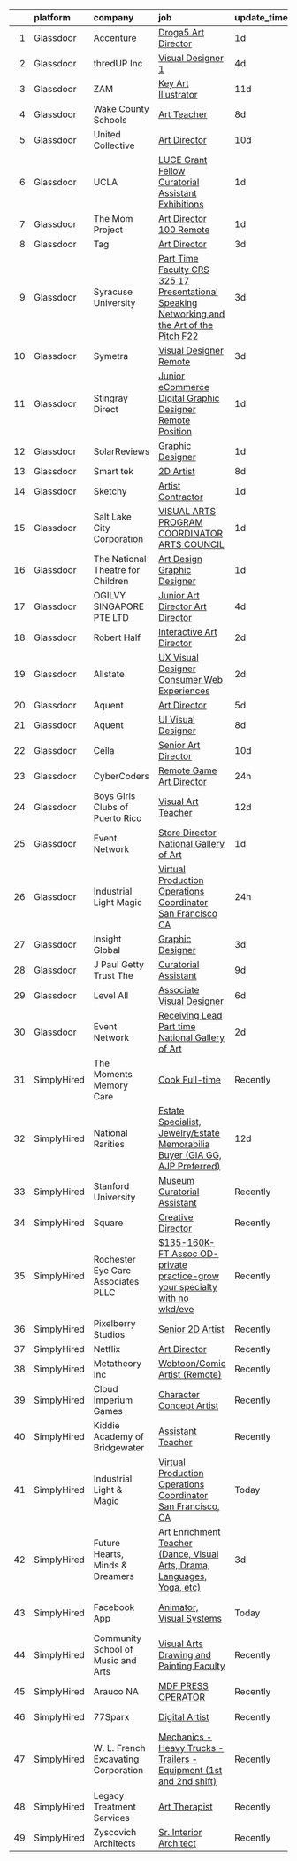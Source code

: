 

|    | platform    | company                             | job                                                                                                                                                                                                                                                                                                                                                                                                                                                                                                                                                                                                                                                                                                                                                                                                                                                                                                                                                                                                                                                                                                                                                                                                                                                                                                                                                                                                                                                                                                                                                                                                 | update_time   | location                    |
|---:|:------------|:------------------------------------|:----------------------------------------------------------------------------------------------------------------------------------------------------------------------------------------------------------------------------------------------------------------------------------------------------------------------------------------------------------------------------------------------------------------------------------------------------------------------------------------------------------------------------------------------------------------------------------------------------------------------------------------------------------------------------------------------------------------------------------------------------------------------------------------------------------------------------------------------------------------------------------------------------------------------------------------------------------------------------------------------------------------------------------------------------------------------------------------------------------------------------------------------------------------------------------------------------------------------------------------------------------------------------------------------------------------------------------------------------------------------------------------------------------------------------------------------------------------------------------------------------------------------------------------------------------------------------------------------------|:--------------|:----------------------------|
|  1 | Glassdoor   | Accenture                           | [Droga5   Art Director](https://www.glassdoor.com/partner/jobListing.htm?pos=126&ao=1136043&s=58&guid=0000018132a1cbe9aa010dce3ae4dc8c&src=GD_JOB_AD&t=SR&vt=w&cs=1_7443f644&cb=1654411873621&jobListingId=1007916209576&jrtk=3-0-1g4pa3j0br16t801-1g4pa3j0rmfoh800-fa09f81345eab881-)                                                                                                                                                                                                                                                                                                                                                                                                                                                                                                                                                                                                                                                                                                                                                                                                                                                                                                                                                                                                                                                                                                                                                                                                                                                                                                              | 1d            | New York, NY                |
|  2 | Glassdoor   | thredUP Inc                         | [Visual Designer 1](https://www.glassdoor.com/partner/jobListing.htm?pos=116&ao=1136043&s=58&guid=0000018132a1cbe9aa010dce3ae4dc8c&src=GD_JOB_AD&t=SR&vt=w&cs=1_a39a19ad&cb=1654411873620&jobListingId=1007905598862&jrtk=3-0-1g4pa3j0br16t801-1g4pa3j0rmfoh800-5d3c2665e0a1887d-)                                                                                                                                                                                                                                                                                                                                                                                                                                                                                                                                                                                                                                                                                                                                                                                                                                                                                                                                                                                                                                                                                                                                                                                                                                                                                                                  | 4d            | Remote                      |
|  3 | Glassdoor   | ZAM                                 | [Key Art Illustrator](https://www.glassdoor.com/partner/jobListing.htm?pos=118&ao=1136043&s=58&guid=0000018132a1cbe9aa010dce3ae4dc8c&src=GD_JOB_AD&t=SR&vt=w&ea=1&cs=1_4a488323&cb=1654411873620&jobListingId=1007889708830&jrtk=3-0-1g4pa3j0br16t801-1g4pa3j0rmfoh800-8d138ff10cfb8d92-)                                                                                                                                                                                                                                                                                                                                                                                                                                                                                                                                                                                                                                                                                                                                                                                                                                                                                                                                                                                                                                                                                                                                                                                                                                                                                                           | 11d           | Playa Vista, CA             |
|  4 | Glassdoor   | Wake County Schools                 | [Art Teacher](https://www.glassdoor.com/partner/jobListing.htm?pos=130&ao=1136043&s=58&guid=0000018132a1cbe9aa010dce3ae4dc8c&src=GD_JOB_AD&t=SR&vt=w&cs=1_47fe1b02&cb=1654411873621&jobListingId=1007897442066&jrtk=3-0-1g4pa3j0br16t801-1g4pa3j0rmfoh800-5bf49aa427bcd64b-)                                                                                                                                                                                                                                                                                                                                                                                                                                                                                                                                                                                                                                                                                                                                                                                                                                                                                                                                                                                                                                                                                                                                                                                                                                                                                                                        | 8d            | Wake Forest, NC             |
|  5 | Glassdoor   | United Collective                   | [Art Director](https://www.glassdoor.com/partner/jobListing.htm?pos=101&ao=1110586&s=58&guid=0000018132a1cbe9aa010dce3ae4dc8c&src=GD_JOB_AD&t=SR&vt=w&cs=1_a681f4fc&cb=1654411873617&jobListingId=1007891627197&cpc=7E331B339EFC28D0&jrtk=3-0-1g4pa3j0br16t801-1g4pa3j0rmfoh800-b215969f490e5aa0--6NYlbfkN0AZhccrYCUSJlZEde1UnGXnwlG1V9FU8luw-eezWnVYr_TjwKh1ZGohuJHFN-lR5wYluKBjqnX_gCG4N22BsYneFOenQLRIQcPxapwTjjv5CNPyTi62cq0C7wT6mOIwWPmlt5qVDuwQoNKcBUKsHa_R_Y4RrnN_6Yhnt9H4Q1dSKNOgLXcT1c936D8ANWoDFwwIwZU8IIoAYurraoVCf-MvvVo5mmQ2kCJ6sFby2qPTjXwtWdLO-1KQnR5fb7PMYqo0z4elUl5pDrWM7n2gMUjN4aRZR_NL7cp16I0ECkK0LljF1n5gS--DWNZVx1F5xPyNNcxSOczwj6VQi-_QcKsPqlHXXMgYzW9FoLSxD8EIqFu_eFtLygkVIx5plPKWg2bVg1ykfB4-W1fK4gwci9N8P8mzdcUKk1FYUJVwzgDAybWijJ5b9NBTqzqG97nl9LjZCSOAcRYEl64jBNsmJkSmSCBYkfbbYUIEyf6wUwcxKfGfspBNBFakegHJ2VU0XsQpudgpCEN8qw%3D%3D)                                                                                                                                                                                                                                                                                                                                                                                                                                                                                                                                                                                                                                                                                                                                      | 10d           | Huntington Beach, CA        |
|  6 | Glassdoor   | UCLA                                | [LUCE Grant Fellow Curatorial Assistant Exhibitions](https://www.glassdoor.com/partner/jobListing.htm?pos=125&ao=1136043&s=58&guid=0000018132a1cbe9aa010dce3ae4dc8c&src=GD_JOB_AD&t=SR&vt=w&cs=1_95bde48c&cb=1654411873621&jobListingId=1007916146760&jrtk=3-0-1g4pa3j0br16t801-1g4pa3j0rmfoh800-57639f186ba095d2-)                                                                                                                                                                                                                                                                                                                                                                                                                                                                                                                                                                                                                                                                                                                                                                                                                                                                                                                                                                                                                                                                                                                                                                                                                                                                                 | 1d            | Los Angeles, CA             |
|  7 | Glassdoor   | The Mom Project                     | [Art Director  100  Remote ](https://www.glassdoor.com/partner/jobListing.htm?pos=105&ao=1110586&s=58&guid=0000018132a1cbe9aa010dce3ae4dc8c&src=GD_JOB_AD&t=SR&vt=w&cs=1_318b77eb&cb=1654411873618&jobListingId=1007917214964&cpc=334ABAF5D42DC775&jrtk=3-0-1g4pa3j0br16t801-1g4pa3j0rmfoh800-fc5f6cbdd377cbc4--6NYlbfkN0BDp_epf89aHDQhKpPegNJQ_ldQpEFZQsM9OcONMGxWx6pU56EKHF58QjVdAUvn2gUAHFSC33B6m9e4kpPSo8E3LVx-KcHT_L7bs8uuk90h_bM7pbanjemS5_jxC1QNMvIrt2EGdNhVGL3AyNsm2mJ04sj8024Ps--YUutGvsMZ2J5MWffZIdJzsf3NJ5QiJuP14OBTFzj-BgeQm4RKRl6On2BX3mCj0oGKUTdwTZJlEG9TZuRMRMfn8wUBrVI8BBPXtOjOUrdfPE0tXWY3oMJVomEPGbQjHmQHehVTT9PMjC4E6OAt05ZsVvXsil7etRWmO-HM9kFKYuQ3WbDeqz7rWxVRgntQb89E9pFtAV4Wm5ILBBX52VotPrKnQx15WHmBYjeRNIO9J51RvyobMw6_QPaMHT-3TyIMwtgBfBanmgydUNg6sCAsPOUO4Y7DgYqfr3VWpsQUtBCDEbX5Vh0qWf_EU62a26jdLLr3zZPWELrU9PPj_wDNEpltYRune_G1S1sDsXR7iws-eZtlNyWiy6KC8rTeTwRqMnG8J6WqAs09Hlxs7SjFph9mlGD0UGwJhP1q8ppPUA%3D%3D)                                                                                                                                                                                                                                                                                                                                                                                                                                                                                                                                                                                                                                                        | 1d            | Remote                      |
|  8 | Glassdoor   | Tag                                 | [Art Director](https://www.glassdoor.com/partner/jobListing.htm?pos=121&ao=1136043&s=58&guid=0000018132a1cbe9aa010dce3ae4dc8c&src=GD_JOB_AD&t=SR&vt=w&cs=1_cdd1d917&cb=1654411873620&jobListingId=1007909883632&jrtk=3-0-1g4pa3j0br16t801-1g4pa3j0rmfoh800-2ede23bcab715004-)                                                                                                                                                                                                                                                                                                                                                                                                                                                                                                                                                                                                                                                                                                                                                                                                                                                                                                                                                                                                                                                                                                                                                                                                                                                                                                                       | 3d            | Remote                      |
|  9 | Glassdoor   | Syracuse University                 | [Part Time Faculty  CRS 325 17 Presentational Speaking Networking and the Art of the Pitch  F22 ](https://www.glassdoor.com/partner/jobListing.htm?pos=117&ao=1136043&s=58&guid=0000018132a1cbe9aa010dce3ae4dc8c&src=GD_JOB_AD&t=SR&vt=w&cs=1_add45dcb&cb=1654411873620&jobListingId=1007910221860&jrtk=3-0-1g4pa3j0br16t801-1g4pa3j0rmfoh800-a8190742673564c1-)                                                                                                                                                                                                                                                                                                                                                                                                                                                                                                                                                                                                                                                                                                                                                                                                                                                                                                                                                                                                                                                                                                                                                                                                                                    | 3d            | Los Angeles, CA             |
| 10 | Glassdoor   | Symetra                             | [Visual Designer   Remote](https://www.glassdoor.com/partner/jobListing.htm?pos=106&ao=1110586&s=58&guid=0000018132a1cbe9aa010dce3ae4dc8c&src=GD_JOB_AD&t=SR&vt=w&cs=1_0bc4879c&cb=1654411873618&jobListingId=1007910117840&cpc=8795CF9063CD573D&jrtk=3-0-1g4pa3j0br16t801-1g4pa3j0rmfoh800-81365151b091542e--6NYlbfkN0DxLmO7NH_YTtLbOIMvJFqJGEF88__vqD2fZF7JxivJ0azNiCTgnfJhqK52DTe9kl3HxAUXSrL2mTd0Ptx5yHlrOP7pNyy_I0DH1ewqAlG-HwrZHUudZdbZdhMuQaE91j7v3Tw7VN79EeVQTmxCsMd4tn55Y-PDa_cgZasr_TwpzMU3z9N4Z26P35j41NBN6vprXdNrgBouC1ZQX0l4OFzYYIKMtjvQGeM-Xr8_hlYul4MeTvQOW9740xw7b80rM7N__T3jvVOJVGaNELeI11QLKbhSZW8VrC_fDZ5JTZtsvzbRujMIM8jWHHomGbVbxIWPEaKRJNL48OiBhWpRZT6o_ad0h34ZzYv3HzcTBUJ7AibRGyK4_t6gqwd5dPPmzmlpSgFdeGabDUSH_3ZJiitfi2yXTUyReKxY4CNItByGSHfL2LSxKM8_wVncGCFhQimMQTtkHce7RSFbfAzXgQx-vT6ypc-9F7Tigb7gGEVDtFK9eZ08PnZEwf5JfJOk5OqtmPzMA0brofRGGgX4fEFFUOEu4__YKLdMB6pMbXzWYljFU0hbsjhlMSIZInj0Rx_gUebIBeBZVA%3D%3D)                                                                                                                                                                                                                                                                                                                                                                                                                                                                                                                                                                                                                                                          | 3d            | Bellevue, WA                |
| 11 | Glassdoor   | Stingray Direct                     | [Junior eCommerce Digital Graphic Designer   Remote Position](https://www.glassdoor.com/partner/jobListing.htm?pos=104&ao=1110586&s=58&guid=0000018132a1cbe9aa010dce3ae4dc8c&src=GD_JOB_AD&t=SR&vt=w&ea=1&cs=1_f74ae452&cb=1654411873618&jobListingId=1007916925681&cpc=5EFBB0462F9C6B7A&jrtk=3-0-1g4pa3j0br16t801-1g4pa3j0rmfoh800-c4f044e08a5aeb1a--6NYlbfkN0BhFJ8ddqZb8WQY2A-LeqcjzbfYC2yoFcx2RKsEMgWd6jGlCMHeR7ko2nHT3289qBbauEkqN3pPtFK1sf1zqQ3jiyCRpzmriXFxJxikwqYqh_Dx_h5baZNPCUYAqieA15MlIpzBYUCXd1fmBUXTtYUrnbEGMf_C04Gf-NhbsKsSpx0HwE9e_gBwjyDC_UjQLjV-vpCHI50MJEfpP8ntsvGfoHliduwkaR_0KA2JdjOQjTFmpbprqZ19m-wszNlheDB3zugmDpx_WoIErddJrP4UzVQ3RFUK3cjbKu-VnhCMjwpRBktmCgfkYA8FnNmWlp1Gsn6TXKBYHq6g79gFmud575EBZQh6MdgrAI5AoZtnijBYI19rUitiDEw4dZ6EzPdS3uytoSjEZn67o4kUGzzkUio_vL_wklDg9zXGc4tiJnaOce1x80oHwye8Yl-g02m30BxpG5l1-OANbhXq0vHjogmldzxERamGir4raTCRrzKHrKITvjLdhrwwbZI6dgw%3D)                                                                                                                                                                                                                                                                                                                                                                                                                                                                                                                                                                                                                                                                                                | 1d            | Remote                      |
| 12 | Glassdoor   | SolarReviews                        | [Graphic Designer](https://www.glassdoor.com/partner/jobListing.htm?pos=102&ao=1110586&s=58&guid=0000018132a1cbe9aa010dce3ae4dc8c&src=GD_JOB_AD&t=SR&vt=w&ea=1&cs=1_6d2567d5&cb=1654411873617&jobListingId=1007916022767&cpc=2F9DD8B511C89582&jrtk=3-0-1g4pa3j0br16t801-1g4pa3j0rmfoh800-35effa83c1b04b45--6NYlbfkN0Cl5EkcnNUgaa9wFpZ0kwgW0tbGD9CK2ONfLQYOXjTpmBg2jJtRGBzNT5znIDD_TJAWpRVe_WHrg-4K_urKBY2g9gKoqWLxD4rO6tYoObpPUEykSdck-FmkOUJmMUUaGM5P757XmMoR0hadGb9Gd8Rn32zL-FtB4O21EZVpvqxgPC_ePsmjo7msVip2L_OJue9tnDrrWwL_xKOrYqjH__MJDqR6fk8rOD9hNc6yBTHb4I7YTytTLO_jHCiDxITbLgsbYCx91khGbERVejE8wd6Mtq_6ZjxkO0BOt2sN8fAooNJumlSFgz8t2EsfRmetO_l9tTb4GuSd0Btyj-E5xdbTsx7FxdJ555PO-Y9VpT3XPN2tQsML3uaXYY2M0iZU4JJYP_CNv6Z6GJsVilMFgndGsGYfN7NpH7zTkM81NPT7D5frjFDDnPqIvU792oFPf4kZA39mfJ6ujqe2k1VAjBC1FdAAuY04yvTYn88mDVrIA6I_srArInuEvbC9Rd43ij0%3D)                                                                                                                                                                                                                                                                                                                                                                                                                                                                                                                                                                                                                                                                                                                                           | 1d            | Eatontown, NJ               |
| 13 | Glassdoor   | Smart tek                           | [2D Artist](https://www.glassdoor.com/partner/jobListing.htm?pos=111&ao=1110586&s=58&guid=0000018132a1cbe9aa010dce3ae4dc8c&src=GD_JOB_AD&t=SR&vt=w&ea=1&cs=1_a5c27b75&cb=1654411873619&jobListingId=1007898657002&cpc=149B3D5996025BBA&jrtk=3-0-1g4pa3j0br16t801-1g4pa3j0rmfoh800-a91642d6d0390945--6NYlbfkN0DP7N_JgDagYY8-Mk0WwzF0Q0gIEsWRfzc2JbQn8QKLxI5WINWVnLWau4r_adrYk_1iygLoHHR6EgNpyowVhjv6oYJWAZTJUj6LVP3HI4YNWLK-mr7phe6wQrl4TArT3Y9kGPKnB7ZbBipykzRT0U-bkqcixq2soOXMeIQY18aPNNk_tc_H3KXqRv6OwkQ3UvqHfd9KlNI_m6nKarF5FQhQ-52kjeOwv2XCCB_bF7-wZqjJtQ0ZxX3X-mfSfb4VJCEvn3aj-6ynoZ2czu4MBL90PUZzZkt9pVJ40AZxu0mYjPbfSgvGO4AWbxH3rk-zCIzyDiHfgLZFX_ViZBVAk4eI6bRBMXJCF29HdCDKvH2HoSQ910EIj8Ap-PW0BM6ByrWmJrYPP-QrZIIvizU1yT3Od3m-N8tZxIfaDekoUwIc4L5E_zUyXIbgIU9UUxLIpOBD9Nb30SM3H4D7Ta7Zb7q-EI541pIRxYOCEcauRfm__ZoeDI8v5FeW)                                                                                                                                                                                                                                                                                                                                                                                                                                                                                                                                                                                                                                                                                                                                                                | 8d            | Duluth, GA                  |
| 14 | Glassdoor   | Sketchy                             | [Artist  Contractor ](https://www.glassdoor.com/partner/jobListing.htm?pos=123&ao=1136043&s=58&guid=0000018132a1cbe9aa010dce3ae4dc8c&src=GD_JOB_AD&t=SR&vt=w&cs=1_e019475c&cb=1654411873620&jobListingId=1007916294219&jrtk=3-0-1g4pa3j0br16t801-1g4pa3j0rmfoh800-eb4fdc461948dfad-)                                                                                                                                                                                                                                                                                                                                                                                                                                                                                                                                                                                                                                                                                                                                                                                                                                                                                                                                                                                                                                                                                                                                                                                                                                                                                                                | 1d            | Remote                      |
| 15 | Glassdoor   | Salt Lake City Corporation          | [VISUAL ARTS PROGRAM COORDINATOR   ARTS COUNCIL](https://www.glassdoor.com/partner/jobListing.htm?pos=128&ao=1136043&s=58&guid=0000018132a1cbe9aa010dce3ae4dc8c&src=GD_JOB_AD&t=SR&vt=w&cs=1_7da6bafc&cb=1654411873621&jobListingId=1007916422300&jrtk=3-0-1g4pa3j0br16t801-1g4pa3j0rmfoh800-ed18a5dec976bd94-)                                                                                                                                                                                                                                                                                                                                                                                                                                                                                                                                                                                                                                                                                                                                                                                                                                                                                                                                                                                                                                                                                                                                                                                                                                                                                     | 1d            | Salt Lake City, UT          |
| 16 | Glassdoor   | The National Theatre for Children   | [Art Design Graphic Designer](https://www.glassdoor.com/partner/jobListing.htm?pos=103&ao=1110586&s=58&guid=0000018132a1cbe9aa010dce3ae4dc8c&src=GD_JOB_AD&t=SR&vt=w&ea=1&cs=1_b8512958&cb=1654411873618&jobListingId=1007916617571&cpc=0C139D4CAD5A6DB2&jrtk=3-0-1g4pa3j0br16t801-1g4pa3j0rmfoh800-6d04e634c12dbe69--6NYlbfkN0Dpic54BVjlcVDipi6m9LjoBhk-v1cZuAX2JQAeOlBhmOOVn01mJiALRNHgucja-iFE8eoS-KbrYBwPn3APIGZhc_zdOMtDJhsaVP-ebixEB7FxKdU3VKQSu6quyGPPtU1KWMMhGDFBxBc62t2VBjVgxIZOBM62Ii-XoZuAvy71GO4C4X668Td--VyUDEbilGon0BmqH7MmlVMkKXp2YRYRMlUbidKHHdGzz7LzTw6qTQ2haF8Qhlkl_uomGHdhYGOy28wM6lj1iZH3qCSrCMBtYvEDO_l_yquAa0sG-V1jFyLThTk9IOknaX_8ANrzSda47_1deNEdGo1CWg53H4aW0xkAqThcNx0hTpyojEXAqcvyF1L9bfEpAfqXV8zEgIRX8oaPNVG6ygqZAnhO6OyDpFt-6Xp5jEqPUO0dFtXRJ3EnIAOAo9pnj3XqDKEV5PnyXfJ4t7HIu2Ik4Ibu3gVSZe53pWu1wQNlVWXGUJtjNh6_p8oDaHHPOb-hft7klSQ%3D)                                                                                                                                                                                                                                                                                                                                                                                                                                                                                                                                                                                                                                                                                                                                | 1d            | Minneapolis, MN             |
| 17 | Glassdoor   | OGILVY SINGAPORE PTE  LTD           | [Junior Art Director   Art Director](https://www.glassdoor.com/partner/jobListing.htm?pos=122&ao=1136043&s=58&guid=0000018132a1cbe9aa010dce3ae4dc8c&src=GD_JOB_AD&t=SR&vt=w&cs=1_c25d3ebb&cb=1654411873620&jobListingId=1007905024269&jrtk=3-0-1g4pa3j0br16t801-1g4pa3j0rmfoh800-681de3249b865b2a-)                                                                                                                                                                                                                                                                                                                                                                                                                                                                                                                                                                                                                                                                                                                                                                                                                                                                                                                                                                                                                                                                                                                                                                                                                                                                                                 | 4d            | Marina, CA                  |
| 18 | Glassdoor   | Robert Half                         | [Interactive Art Director](https://www.glassdoor.com/partner/jobListing.htm?pos=115&ao=1110586&s=58&guid=0000018132a1cbe9aa010dce3ae4dc8c&src=GD_JOB_AD&t=SR&vt=w&ea=1&cs=1_bd5f46c4&cb=1654411873620&jobListingId=1007914774054&cpc=2CAED5C921A5F994&jrtk=3-0-1g4pa3j0br16t801-1g4pa3j0rmfoh800-9e4a1519ddf79e3b--6NYlbfkN0CpzDdaQkua3np5pkmj49lKioZwmwxQ-yx5plwbYmV_M_naZz0UvX_-Wqb521cueqn9vVWaXoE4FkDwEbC69gNw9TXgV9nYa3x8OsLTZdQNhnTzqxdpqrCyxqBIPC0_0R9bLbAKwlECGVJ1N1m5w5gS2Xpy5N2KeSG9Fgt-JT2G8SdRC3OvnJ3fwj_C6P4HSqNFAHeFrVBEiMKS_dtCP_QnyYyk-rvMzo7WT5_F48vLF1P07qEvG6nSe1yKhr6hEiC2XGXKFXBy8dK5ac39VBuOoZH87t2OGDKixEpS1-lQhx5bHPXhntyALHzfyEpA6ZjEmoNJ8i978eHTRRl-8GExcNTqENjsWShgkRSjbvsePYNTIYe3TdS-3p2brILai5hzMRzc4sMDzPCcJFgp56q13ISCE2gQAw_v78Yw8kzL6uuw2xZcuovNIAdBvCUgoT01zRCwRylptjD5nleJ_vBJOVs39oE6RiVJU1bcZ_xsCPZjyVZsBXBPbeoaMY4CdVC2tVBMEseWt6m8ArzcP12pKvyP5tLXC8877bV16dj8OZPT-OF07_XiN8Ph92yS7fk%3D)                                                                                                                                                                                                                                                                                                                                                                                                                                                                                                                                                                                                                                                                   | 2d            | Playa Vista, CA             |
| 19 | Glassdoor   | Allstate                            | [UX Visual Designer   Consumer Web Experiences](https://www.glassdoor.com/partner/jobListing.htm?pos=107&ao=1110586&s=58&guid=0000018132a1cbe9aa010dce3ae4dc8c&src=GD_JOB_AD&t=SR&vt=w&cs=1_b9fd25b2&cb=1654411873618&jobListingId=1007914485050&cpc=D2F1DE17EE1F43B9&jrtk=3-0-1g4pa3j0br16t801-1g4pa3j0rmfoh800-3196ac33e8f806e8--6NYlbfkN0BLH0BMQoDn-yw6Urt952hBm1JLFZ7WpBxND2cMIOjOqdmupiC_ZwOjCSzUpM3cDMZGOf-Kt_-x8Ym-llbhspBMgQkvS4-FVVe4lgdPNxQFzCtELzUdOAXdalJtT_oXjWdEPwr5edWDyv8RyJ9E9o24SA9RCt72_oDm4CeruygIA0PVnN2MWJUTmObYxKlDF7LbzbG0MIPHtsJDj2P8V-vxUcN6woSkpP89xNYeX3TEhcwReyYkzqwk_dZyoQ-9E7TxFOlwA1Z-cOAtH9Ws-KGneANKcSil6mQBQ77DZBExRYCZ5dzjnJnF5kJdvdElBOWzYnyzIixU3lRgu0T8c2_HFmUP9y_lznLsSO0Wo4DUg1SUeCCm_2wqja0atmg69iWROsywL8XDZb9xUh95V6eUe7lEQjZpuC2amBeckMH1K-_8iAmOO1uDdsNDen-uvD83lKmsg_hSuEPhlbnS2Kwe3c7zkonBlZzPoe0_3DHXneiIlpto0-0u9or_YPyvtHwqxlzDR4QjNQo6fltIKtKuUpm3LPMijf4ViH-V--4EIjQNIHwMNQdO42mhxRFKqUxp5QI4t0hmfejJ-Fznvs9QhAGXt7jPDEyIqhgk9VPzd9sHxI4RjmHfkoqbbkZCW02LT9oGS-LYEGwJwRGaqhHNiFOwshUakGKyjMBuQC2-mLBM_--566Yj-aOd5-cb-0HUEX2Mza7NyVT4lQ1dmi6m-kHLL65mzsvIlBOkwuHXSPIqGMgIyO3MR6CB7GhvrG7zatTTTaH7034TxpIQYFLTWORduUmbg_Fp889fvM8490hrmI-Xz507Y0Ds6CwdwwDZl3SXc-ZVSrh8FM6tjdvU2MDVGEa8G0f2C7SgUATSRtuOcOh7QLVBpzVw4ARsxQoAc2dcT3ZnLTM9w4wNTMLn4U5qorLOpNU9zPLzvCrjU7jSdU-8V2qn2PJlgj0fsvOA49uqkNqovG_4O4_NRH7SBjVkLKA-ez_8KjJ87fbzN7vSaJ3bjr3hvcOmnYW-NPzemg-4ULIozRNb2QfzxKROvYmUZlBM9SoIE96S7inYQMWbSt6JJd0qOH0zARmZBbekAMK091forL2vMqTuKJdyG5hGu1Ditd3J6e-ILSu8fs2RnvG46ceM4DW_8pi6XkTGZ56H12DGqmOFvirn_7IYwJjcjfvDQDD7yptPqfbmj3W5RQdtu7cC) | 2d            | Remote                      |
| 20 | Glassdoor   | Aquent                              | [Art Director](https://www.glassdoor.com/partner/jobListing.htm?pos=110&ao=1110586&s=58&guid=0000018132a1cbe9aa010dce3ae4dc8c&src=GD_JOB_AD&t=SR&vt=w&cs=1_4d25c51e&cb=1654411873619&jobListingId=1007903859855&cpc=56C4EA4A1A191A49&jrtk=3-0-1g4pa3j0br16t801-1g4pa3j0rmfoh800-70faae340aca21d2--6NYlbfkN0DMrcEu7yrtATojKJA7cEzGQ3FdRGWLh0CZQInL4ECGI9gD0Wolx9R2EDT7B77c2cQYaPCCWpBDftha1DfHjWXKreormqy47JYz-ecBWRgOuy_DuIiSy3gvZrz6P0l4oZFT6NSlAHKxEHokC62xdEweVsJ6tgtqVRdG1C0YJ0_7dN2rlZPRL01hl76q6dze7YNgjUpLb9sV2MS7AMkpQxtW9-z4c-oVau5dHGZ8ubWZYg5nE5JlxQmv_9chPCzIX6c7DmuN2_eNxlbWNMUqkIN-0rjBFk83YL2uPrmkxk4l30rmmAXugmUUSX-u_pJFC-D5Gtpfjrk7HiffmMsObT3IShRJeePjpt-EmRz9hmb08saeanyELRLNCW1820MB-Bi9qb8z_E2rkK1KTKUUH6kv0cOjN6-epYaVznPUOKPbWHRroAwhMMoBt0fbYY6bZARRpXVZmYYBkQ%3D%3D)                                                                                                                                                                                                                                                                                                                                                                                                                                                                                                                                                                                                                                                                                                                                                                                                      | 5d            | Remote                      |
| 21 | Glassdoor   | Aquent                              | [UI   Visual Designer](https://www.glassdoor.com/partner/jobListing.htm?pos=113&ao=1110586&s=58&guid=0000018132a1cbe9aa010dce3ae4dc8c&src=GD_JOB_AD&t=SR&vt=w&cs=1_41335f16&cb=1654411873619&jobListingId=1007898744653&cpc=FA84DF7EA1EC2398&jrtk=3-0-1g4pa3j0br16t801-1g4pa3j0rmfoh800-efeca9a850b16bbd--6NYlbfkN0DMrcEu7yrtATojKJA7cEzGQ3FdRGWLh0CZQInL4ECGI9gD0Wolx9R2v-Aex0-GK05zrA5DJFFd4s5qGed3zqo5YvDj_O-zKn1wEwkAkQw8N8xE1J0CZxYTY0hBH9Mlg9QixlOBA6TSaBKOszUQSwr2O8LGcIEo9Lwx9Qm_hx08j8cdQzM8-_dnMdd34qpoKoOoiO7vGbx9bhYE8eSweWefGJe2Y0HhMrOOsLJqc7jirG8AH_KRcHiPwOQkAhKUSSVSWLfzn4qmb3PwNt_lo96zCSBcup86P9VvuxxkyU2M0MjEq-VnZGapfIu5D67p2iTIBKlnaliiDKJvIKn_s6lNmZMAEjvLDz8sJFfNKu3N9pfRietDlVvTscllZ8Cp94lnTl2KF65p1-5001cop-UjQ7f1GKnkdLqse9p_BFda_L0d2UR5eHhQRu00KdtQd3SSLeDMC1EYew%3D%3D)                                                                                                                                                                                                                                                                                                                                                                                                                                                                                                                                                                                                                                                                                                                                                                                              | 8d            | New York, NY                |
| 22 | Glassdoor   | Cella                               | [Senior Art Director](https://www.glassdoor.com/partner/jobListing.htm?pos=108&ao=1110586&s=58&guid=0000018132a1cbe9aa010dce3ae4dc8c&src=GD_JOB_AD&t=SR&vt=w&cs=1_23267913&cb=1654411873618&jobListingId=1007892665403&cpc=F41FEAB56D215062&jrtk=3-0-1g4pa3j0br16t801-1g4pa3j0rmfoh800-cf3d92489477b1fb--6NYlbfkN0ABL5jwqrJX8j4-zsE1pdctockIOMh3bUiDojLxDHSgfnyfdrl215GIT9Vdrv6w9UmbdCrl0JRumbhYMqPkHJTa4m_F6yoMFvuNdFk4uSK1JZStyQE2i3j6gZT4_uEleeuuN3ng1liH4YDGTU6WLUiNz2yF4CKqBRZAXfcq8nQ7fJQzv03O36vgIt4SZyPuoJM63ZTQ2YngTBY3sjBt0rpIaZQuhBKy3po7Z90RBTBvZZr31rPgvPyMeES6p6Mbx3O5dGvBzfPgf4JKLRGSRqkPSzHapo415nOB7DEPt79ZbNbKG1mlCuai-4iudFJfa6B1g8z64cFrJ6HfsGGc_SxZV79kLr3FywK3WL-v12AT_dyb0JUqfw7cqUJMKEjRQxNHc6GlTK3DuQRLhlIDpa26XZYkwhcpswP36thr562YgvM29zEl37eOg-qes99N_cKk4Bli7aHH6U7s8DgtsG-Y2aDutdw2f8BvCfCQd35PdLGw6Ly2DruKTQ_pMCFEcFIHa5HrxRfK9GNt7CmJnwI7PNjXdbBv4vgBVkjahoKw5uNvK-ErB6BL4d9QS-18I2AinZkdtWEDB_5Vj0V8xjOpHd0u8Ti5sPx7YvTH5donbntaDiYrGEsAUF9FF4HihdBuKI9A-YE19XknXE3vOSYMlbTyq9d2cn687EmkCQjLGo27QP2euGFGmwi0a4er7s87FCKBylH_iuX6NMZeAJjlEr-x_I1CQdkXr6CCY6bE3WkXK3O6shTNZlS569nuxMFS22C831z8UhoT5MMs5CwvFdEKa8ntY9g%3D)                                                                                                                                                                                                                                                                                                                                                                                                                                             | 10d           | Minneapolis, MN             |
| 23 | Glassdoor   | CyberCoders                         | [Remote Game Art Director](https://www.glassdoor.com/partner/jobListing.htm?pos=112&ao=1110586&s=58&guid=0000018132a1cbe9aa010dce3ae4dc8c&src=GD_JOB_AD&t=SR&vt=w&ea=1&cs=1_8f317c02&cb=1654411873619&jobListingId=1007917889661&cpc=3DB599BF2F4828F0&jrtk=3-0-1g4pa3j0br16t801-1g4pa3j0rmfoh800-08abe1c74814d004--6NYlbfkN0CpFJQzrgRR8WqXWK1qKKEqALWJw739KlKqr2H-MSI4eoBlI4EFrmor2FYZMP3muM3gSs7Ow54dvv3KcnSMLmCJmvllUZu9YV8LNssbPXAx5RUaEsW5DgIO19_wn1UTKUw3GPkhRbLSdlKfh9xzIkWyhlNH215kKkqyDm9l8MLn90samWjgJdoQWynmM_5fA7zp20_1HWeVWGgIN6o8X3o1SP-a0AOfNG86LJ_xXbNLvdZ7a1n2kfRCM0reFbXs73XVgfMAqMcyr0Q4U0BEBV98Vt8Wpg66ZvmlnBr5kkftt3k2DuHMs1sBCMMdxmrj70Qa-v2bgPHiE3HQ0NMaUgm8v0wAaHC00uysy7oIkk8iqxqrjRaWVIkfo4qr5ONtOO5lP6BKaRtTk1S9Wvq-tAYobDTYcN8luB8LfAnKWkIQiUwh5pnWqDmYNP-txkaF9470tpm2kJgNr7NWRqHBjNvCnciRR6YeGoXWYB_q9M1PE0eZKVnkiM2oa5EJbLeusK2Y2eRsaDKqldsXeoMpSB2kqCdMDT2o_Hyo6Od13q-Wq568oRLwGdpf-UOf6KkQVSD5Vvf8ji4Vo3nqeAEcq3aCdjSYlKQMBzduQwJY-PITqegVMw4SzxsAqSQKtoxDBM3DANDuCgsnri5Bg4DVX8GDVMhcJPqwURSL3rtaHYeD1MbadKAIrV4M_P6JH95ZXs3DrDaVVGIbfjst72TVlSRaNMP_Qjq5IeVtBCSrkPni0LuK1GtZ0MqybPHpf9idmM3X5qiPmpsxjGS1UmC_d850fllMclU0RGsfAKpF_GB6rH6fKRCX3HRi7gZSmTiC4kmJ5Nxd3YG7S4J5bNn15m6nIAiJhIXbtuM-5gXkD1TMa2hBfWv571nQpvBSEqnXfG5MOmJnCjbhlVqEAbo88UEsjdOOLpM1B0tHuz_kDlj5FQ1VRcyjoPIETn99z_zNaPoLVamQxS5CE1cQ_NXByzddzRq0j2Q-roQ%3D)                                                                                                                                                                                                                                   | 24h           | Seattle, WA                 |
| 24 | Glassdoor   | Boys   Girls Clubs of Puerto Rico   | [Visual Art Teacher](https://www.glassdoor.com/partner/jobListing.htm?pos=129&ao=1136043&s=58&guid=0000018132a1cbe9aa010dce3ae4dc8c&src=GD_JOB_AD&t=SR&vt=w&ea=1&cs=1_6f97ffff&cb=1654411873621&jobListingId=1007885853488&jrtk=3-0-1g4pa3j0br16t801-1g4pa3j0rmfoh800-4c6190668e5c2679-)                                                                                                                                                                                                                                                                                                                                                                                                                                                                                                                                                                                                                                                                                                                                                                                                                                                                                                                                                                                                                                                                                                                                                                                                                                                                                                            | 12d           | San Juan, PR                |
| 25 | Glassdoor   | Event Network                       | [Store Director   National Gallery of Art](https://www.glassdoor.com/partner/jobListing.htm?pos=119&ao=1136043&s=58&guid=0000018132a1cbe9aa010dce3ae4dc8c&src=GD_JOB_AD&t=SR&vt=w&ea=1&cs=1_1daa31e1&cb=1654411873620&jobListingId=1007917075579&jrtk=3-0-1g4pa3j0br16t801-1g4pa3j0rmfoh800-25bec5ebf0c946cb-)                                                                                                                                                                                                                                                                                                                                                                                                                                                                                                                                                                                                                                                                                                                                                                                                                                                                                                                                                                                                                                                                                                                                                                                                                                                                                      | 1d            | Washington, DC              |
| 26 | Glassdoor   | Industrial Light   Magic            | [Virtual Production Operations Coordinator San Francisco  CA](https://www.glassdoor.com/partner/jobListing.htm?pos=127&ao=1136043&s=58&guid=0000018132a1cbe9aa010dce3ae4dc8c&src=GD_JOB_AD&t=SR&vt=w&cs=1_26c5129f&cb=1654411873621&jobListingId=1007917677740&jrtk=3-0-1g4pa3j0br16t801-1g4pa3j0rmfoh800-7c7f0fcb52bb98b7-)                                                                                                                                                                                                                                                                                                                                                                                                                                                                                                                                                                                                                                                                                                                                                                                                                                                                                                                                                                                                                                                                                                                                                                                                                                                                        | 24h           | San Francisco, CA           |
| 27 | Glassdoor   | Insight Global                      | [Graphic Designer](https://www.glassdoor.com/partner/jobListing.htm?pos=114&ao=1110586&s=58&guid=0000018132a1cbe9aa010dce3ae4dc8c&src=GD_JOB_AD&t=SR&vt=w&ea=1&cs=1_74bf8530&cb=1654411873620&jobListingId=1007909615558&cpc=AC285F3A3ECA6BB0&jrtk=3-0-1g4pa3j0br16t801-1g4pa3j0rmfoh800-9fc429a0fbe13b2d--6NYlbfkN0BKkHZu3wF05EeDimN_p6sYpKCMArvwa95YdH7UpkaBCi52Bcb3JNt3QpXU1JGZrLQ-soIKFdYbG9od2Yq-0NegJsC58ECwYxJGLw9S5AVWTGhsyZ4wXWnjjoChMDdbMfwHcAjtZNgWUtJWTLYDfO6VADaZHvd7ytBXWGoBsOrYYbra8uVV3U-PZcdEeZOQte2RR_gVEsqpi2MKOzdLwUVWqHivrRlVp7EKHa6n6Ps7KNSZJacAVO896RmYlEFPqxrMgzDE85Y6ZTvkPCNya9qdb08HUlRlNXPzB0MXrhTCCQQA8fUHbCHez-HKKU6TxmG9VrUm95QD6XzEj-RMKAq2hT1mm3xAAGB01-LqclG4-ahZA4Exe0_oEGhaz6AnIzLa6JDpLgBp6fLxjs63yQQHRPfBA378Fk1oeX0em1wdFMSyDNSfSbnifjmBxQaaSA2aZiU4YxciiwE8m7DChQ62DO8O5W61YjLMJCW_js3lCYvLDR63P5vZIF1W_ELFSe4%3D)                                                                                                                                                                                                                                                                                                                                                                                                                                                                                                                                                                                                                                                                                                                                           | 3d            | Remote                      |
| 28 | Glassdoor   | J  Paul Getty Trust  The            | [Curatorial Assistant](https://www.glassdoor.com/partner/jobListing.htm?pos=120&ao=1136043&s=58&guid=0000018132a1cbe9aa010dce3ae4dc8c&src=GD_JOB_AD&t=SR&vt=w&cs=1_faf76cfe&cb=1654411873620&jobListingId=1007894425079&jrtk=3-0-1g4pa3j0br16t801-1g4pa3j0rmfoh800-d93a9cb84d7a34c8-)                                                                                                                                                                                                                                                                                                                                                                                                                                                                                                                                                                                                                                                                                                                                                                                                                                                                                                                                                                                                                                                                                                                                                                                                                                                                                                               | 9d            | Los Angeles, CA             |
| 29 | Glassdoor   | Level All                           | [Associate Visual Designer](https://www.glassdoor.com/partner/jobListing.htm?pos=109&ao=1110586&s=58&guid=0000018132a1cbe9aa010dce3ae4dc8c&src=GD_JOB_AD&t=SR&vt=w&cs=1_3942b9a4&cb=1654411873618&jobListingId=1007901804440&cpc=4B86475FAF393599&jrtk=3-0-1g4pa3j0br16t801-1g4pa3j0rmfoh800-624adba811050515--6NYlbfkN0CgBgcxuOwrlzWFp0xvOgllyDb1Hw7UsKEX_IsXppgvM45FUqvDc36zKvNsGjws-2g1kKo9pMTIURXbdSCGpjqaGLZRu-lf2fHVHODx_34wbLPsjQAuIEaMwwqmU6TEKyMWu0hXsOQ_SyjefDAzfETugE_LN0y3p8cSMi8MBB8bgrnNZID97D16CWbdrSNTooyOXcaIWfmD7Dg8UuE5DF4RFlnjY-QNGoiJwpsvF7dOF0dliKM-ZhBIuolA17ZaItfjPDetW8Zn05UQDF1Awksyhk-B9nW1Qq4lxisfkxe5wyzRM1J3Wzp1dV5K3YBrxXz6K8VVM5KS4iKmfI0JcNZYEyW88-i0_HrMDzcwuLyDDCzFRFzDllIecRpwVF7l34pBTOcI53Y0WUd0ROxLL2qRO1qxUOBZzyiiRf6nKbO-_LyONrj37hAL0fvdcbXm7EplDdO5s3bbja672N6v9nSaH3VX-XdDSATg8DMM4JGV2yumNW1Ewp5Z8Exe3gpN6yL2QsAPkYQrnw%3D%3D)                                                                                                                                                                                                                                                                                                                                                                                                                                                                                                                                                                                                                                                                                                                         | 6d            | New York, NY                |
| 30 | Glassdoor   | Event Network                       | [Receiving Lead  Part time    National Gallery of Art](https://www.glassdoor.com/partner/jobListing.htm?pos=124&ao=1136043&s=58&guid=0000018132a1cbe9aa010dce3ae4dc8c&src=GD_JOB_AD&t=SR&vt=w&ea=1&cs=1_20ce4dc4&cb=1654411873621&jobListingId=1007914525562&jrtk=3-0-1g4pa3j0br16t801-1g4pa3j0rmfoh800-016dfd1254760daa-)                                                                                                                                                                                                                                                                                                                                                                                                                                                                                                                                                                                                                                                                                                                                                                                                                                                                                                                                                                                                                                                                                                                                                                                                                                                                          | 2d            | Washington, DC              |
| 31 | SimplyHired | The Moments Memory Care             | [Cook Full-time](https://www.simplyhired.com/job/kZ15JsdvovFFI2RcUp-uWoophkijv9Rtcj_Nq2MNqfBKsyocZ386Kg?q=visual+art)                                                                                                                                                                                                                                                                                                                                                                                                                                                                                                                                                                                                                                                                                                                                                                                                                                                                                                                                                                                                                                                                                                                                                                                                                                                                                                                                                                                                                                                                               | Recently      | Lakeville, MN               |
| 32 | SimplyHired | National Rarities                   | [Estate Specialist, Jewelry/Estate Memorabilia Buyer (GIA GG, AJP Preferred)](https://www.simplyhired.com/job/b2oL4xpVjtiBgxp8aPZywFVQLmsYHkBX7o4M9j_XggDR7FxM8P-gng?q=visual+art)                                                                                                                                                                                                                                                                                                                                                                                                                                                                                                                                                                                                                                                                                                                                                                                                                                                                                                                                                                                                                                                                                                                                                                                                                                                                                                                                                                                                                  | 12d           | St. Louis, MO               |
| 33 | SimplyHired | Stanford University                 | [Museum Curatorial Assistant](https://www.simplyhired.com/job/Bex-NpHDSzkUCTHGSm7NFZbwRMJ7nnfl1uEQDSn_ZmkohMbChH98_A?q=visual+art)                                                                                                                                                                                                                                                                                                                                                                                                                                                                                                                                                                                                                                                                                                                                                                                                                                                                                                                                                                                                                                                                                                                                                                                                                                                                                                                                                                                                                                                                  | Recently      | Stanford, CA                |
| 34 | SimplyHired | Square                              | [Creative Director](https://www.simplyhired.com/job/vq9eYmY859zLXxjY_lnJHLI2Og6xxt3JXhQMPAVkTXYPH-lxwGHLSQ?q=visual+art)                                                                                                                                                                                                                                                                                                                                                                                                                                                                                                                                                                                                                                                                                                                                                                                                                                                                                                                                                                                                                                                                                                                                                                                                                                                                                                                                                                                                                                                                            | Recently      | Remote                      |
| 35 | SimplyHired | Rochester Eye Care Associates PLLC  | [$135-160K-FT Assoc OD-private practice-grow your specialty with no wkd/eve](https://www.simplyhired.com/job/5Ln4sQKET2Nhm9LGb8WLgKgnA8ycei4XfRESJwxOYjYpOC_4eGSLMA?q=visual+art)                                                                                                                                                                                                                                                                                                                                                                                                                                                                                                                                                                                                                                                                                                                                                                                                                                                                                                                                                                                                                                                                                                                                                                                                                                                                                                                                                                                                                   | Recently      | Rochester, NH               |
| 36 | SimplyHired | Pixelberry Studios                  | [Senior 2D Artist](https://www.simplyhired.com/job/fxudKoxFzzDtdIwjREPTXAOcsJ83u8ThvdKlbec4zBGDAcGJ2YB6Zg?q=visual+art)                                                                                                                                                                                                                                                                                                                                                                                                                                                                                                                                                                                                                                                                                                                                                                                                                                                                                                                                                                                                                                                                                                                                                                                                                                                                                                                                                                                                                                                                             | Recently      | Mountain View, CA           |
| 37 | SimplyHired | Netflix                             | [Art Director](https://www.simplyhired.com/job/CsVLLOzXKY-45CtBEJs1-pLj1z7z323kcuKekaWTA4oCNxuR3bL_IA?q=visual+art)                                                                                                                                                                                                                                                                                                                                                                                                                                                                                                                                                                                                                                                                                                                                                                                                                                                                                                                                                                                                                                                                                                                                                                                                                                                                                                                                                                                                                                                                                 | Recently      | Austin, TX                  |
| 38 | SimplyHired | Metatheory Inc                      | [Webtoon/Comic Artist (Remote)](https://www.simplyhired.com/job/3nYCJFPFSVsmRpv_TlLlRrsPc40lXQfpZG74zVf4x5OsN_VqFc7nrg?q=visual+art)                                                                                                                                                                                                                                                                                                                                                                                                                                                                                                                                                                                                                                                                                                                                                                                                                                                                                                                                                                                                                                                                                                                                                                                                                                                                                                                                                                                                                                                                | Recently      | California                  |
| 39 | SimplyHired | Cloud Imperium Games                | [Character Concept Artist](https://www.simplyhired.com/job/4jOPw9tmQn657s_IrC53Hk7M9rN4MJFn-z5KP8Ccr37zGNkE8bBGRw?q=visual+art)                                                                                                                                                                                                                                                                                                                                                                                                                                                                                                                                                                                                                                                                                                                                                                                                                                                                                                                                                                                                                                                                                                                                                                                                                                                                                                                                                                                                                                                                     | Recently      | Los Angeles, CA             |
| 40 | SimplyHired | Kiddie Academy of Bridgewater       | [Assistant Teacher](https://www.simplyhired.com/job/vARPK6YtgeaH25gtXwIrQ8TFAhHvW19E9Cf9IyC0NUJWL70AbmXJ8g?q=visual+art)                                                                                                                                                                                                                                                                                                                                                                                                                                                                                                                                                                                                                                                                                                                                                                                                                                                                                                                                                                                                                                                                                                                                                                                                                                                                                                                                                                                                                                                                            | Recently      | Bridgewater, NJ             |
| 41 | SimplyHired | Industrial Light & Magic            | [Virtual Production Operations Coordinator San Francisco, CA](https://www.simplyhired.com/job/xjAry6wanJN_aPn6tWP42dD9S9N9kKBY-zlLFbUlo1cJRNbzoWRdsA?q=visual+art)                                                                                                                                                                                                                                                                                                                                                                                                                                                                                                                                                                                                                                                                                                                                                                                                                                                                                                                                                                                                                                                                                                                                                                                                                                                                                                                                                                                                                                  | Today         | San Francisco, CA           |
| 42 | SimplyHired | Future Hearts, Minds & Dreamers     | [Art Enrichment Teacher (Dance, Visual Arts, Drama, Languages, Yoga, etc)](https://www.simplyhired.com/job/FAfmZ5LaNenNdI-ekot5PpaefSnDcqtj0BmCjoXYP9ZjAJ1XnD-DMw?q=visual+art)                                                                                                                                                                                                                                                                                                                                                                                                                                                                                                                                                                                                                                                                                                                                                                                                                                                                                                                                                                                                                                                                                                                                                                                                                                                                                                                                                                                                                     | 3d            | San Jose, CA +14 locations  |
| 43 | SimplyHired | Facebook App                        | [Animator, Visual Systems](https://www.simplyhired.com/job/RwmY5ohTOc5EkW-zaJmSUfaMaHrDMdiT8Gx6rroxlm8CJlOZbDNrDw?q=visual+art)                                                                                                                                                                                                                                                                                                                                                                                                                                                                                                                                                                                                                                                                                                                                                                                                                                                                                                                                                                                                                                                                                                                                                                                                                                                                                                                                                                                                                                                                     | Today         | Menlo Park, CA +3 locations |
| 44 | SimplyHired | Community School of Music and Arts  | [Visual Arts Drawing and Painting Faculty](https://www.simplyhired.com/job/PTIrQWxuddsAmygVG-tXMf0rK4g93Jz82D6e9NpzZQPu3GfpGZfDXg?q=visual+art)                                                                                                                                                                                                                                                                                                                                                                                                                                                                                                                                                                                                                                                                                                                                                                                                                                                                                                                                                                                                                                                                                                                                                                                                                                                                                                                                                                                                                                                     | Recently      | Mountain View, CA           |
| 45 | SimplyHired | Arauco NA                           | [MDF PRESS OPERATOR](https://www.simplyhired.com/job/ZcbBoCqGjwCadVRvm85C0FarM9gD1xzfQ-VAIr7ZbomfANZTO42lXQ?q=visual+art)                                                                                                                                                                                                                                                                                                                                                                                                                                                                                                                                                                                                                                                                                                                                                                                                                                                                                                                                                                                                                                                                                                                                                                                                                                                                                                                                                                                                                                                                           | Recently      | Moncure, NC                 |
| 46 | SimplyHired | 77Sparx                             | [Digital Artist](https://www.simplyhired.com/job/X2wPp_qLuNHtJkxTsza5x9MPVu4lLu6mJ_yLJobEVT1gk11Mjbrm0g?q=visual+art)                                                                                                                                                                                                                                                                                                                                                                                                                                                                                                                                                                                                                                                                                                                                                                                                                                                                                                                                                                                                                                                                                                                                                                                                                                                                                                                                                                                                                                                                               | Recently      | Sunnyvale, CA               |
| 47 | SimplyHired | W. L. French Excavating Corporation | [Mechanics - Heavy Trucks - Trailers - Equipment (1st and 2nd shift)](https://www.simplyhired.com/job/JeBNMPD7rXWSR09vSkPEKGSSg1E3txDwtJ2nGulByPSyjIlVzHdB2w?q=visual+art)                                                                                                                                                                                                                                                                                                                                                                                                                                                                                                                                                                                                                                                                                                                                                                                                                                                                                                                                                                                                                                                                                                                                                                                                                                                                                                                                                                                                                          | Recently      | North Billerica, MA         |
| 48 | SimplyHired | Legacy Treatment Services           | [Art Therapist](https://www.simplyhired.com/job/dCFf6HrcipweZ-7S4Zi1AVjPES77oa8tJBz5w1Ja9MFxSS_FUNojuA?q=visual+art)                                                                                                                                                                                                                                                                                                                                                                                                                                                                                                                                                                                                                                                                                                                                                                                                                                                                                                                                                                                                                                                                                                                                                                                                                                                                                                                                                                                                                                                                                | Recently      | Mannington, NJ              |
| 49 | SimplyHired | Zyscovich Architects                | [Sr. Interior Architect](https://www.simplyhired.com/job/T7oet47aCOFHKQsEghPBtusux2cJdi0zmkul-G67QosaeOLXQtvx5Q?q=visual+art)                                                                                                                                                                                                                                                                                                                                                                                                                                                                                                                                                                                                                                                                                                                                                                                                                                                                                                                                                                                                                                                                                                                                                                                                                                                                                                                                                                                                                                                                       | Recently      | Miami, FL                   |